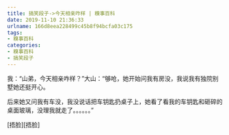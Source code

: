 ```yaml
---
title: 搞笑段子->今天相亲咋样 | 糗事百科
date: 2019-11-10 21:36:33
urlname: 166d8eea228499c45b8f94bcfa03c175
tags: 
- 糗事百科
categories:
- 糗事百科
- 搞笑段子
---
```

我：“山弟，今天相亲咋样？”大山：“够呛，她开始问我有房没，我说我有独院别墅她还挺开心。

后来她又问我有车没，我没说话把车钥匙扔桌子上，她看了看我的车钥匙和砸碎的桌面玻璃，没理我就走了。。。。。。”

[捂脸][捂脸]


